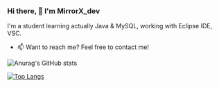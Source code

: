 ### Hi there, 👋  I'm MirrorX_dev
I'm a student learning actually Java & MySQL, working with Eclipse IDE, VSC.

* 📫 Want to reach me?
Feel free to contact me!

![Anurag's GitHub stats](https://github-readme-stats.vercel.app/api?username=MirrorX-dev&show_icons=true&theme=synthwave)

[![Top Langs](https://github-readme-stats.vercel.app/api/top-langs/?username=MirrorX-dev&layout=compact&theme=synthwave)](https://github.com/MirrorX-dev/github-readme-stats)

